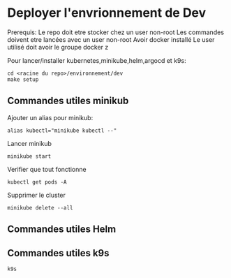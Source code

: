 # Deployer l'envrionnement de Dev

Prerequis:
Le repo doit etre stocker chez un user non-root
Les commandes doivent etre lancées avec un user non-root
Avoir docker installé
Le user utilisé doit avoir le groupe docker z

Pour lancer/installer kubernetes,minikube,helm,argocd et k9s:

```
cd <racine du repo>/environnement/dev
make setup
```

## Commandes utiles minikub

Ajouter un alias pour minikub:
```
alias kubectl="minikube kubectl --"
```

Lancer minikub
```
minikube start
```

Verifier que tout fonctionne
```
kubectl get pods -A
```

Supprimer le cluster
```
minikube delete --all
```


## Commandes utiles Helm


## Commandes utiles k9s

```
k9s
```
